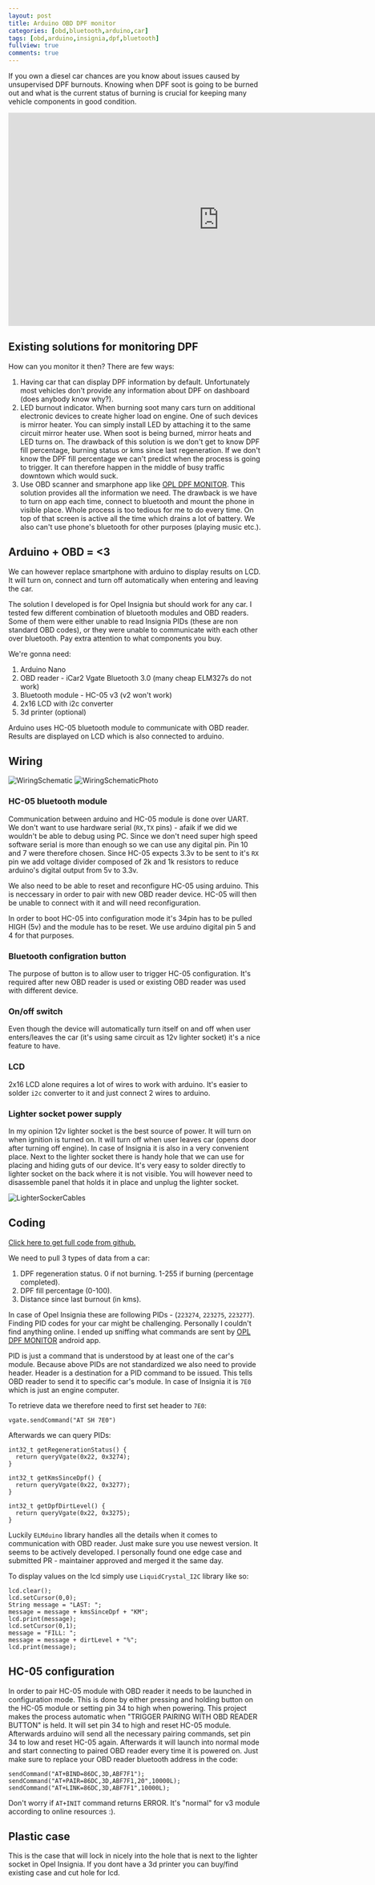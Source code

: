 ```yaml
---
layout: post
title: Arduino OBD DPF monitor
categories: [obd,bluetooth,arduino,car]
tags: [obd,arduino,insignia,dpf,bluetooth]
fullview: true
comments: true
---
```

If you own a diesel car chances are you know about issues caused by unsupervised DPF burnouts.
Knowing when DPF soot is going to be burned out and what is the current status of burning is crucial for keeping many vehicle components in good condition.

<iframe width="840" height="425"  src="https://www.youtube.com/embed/UeFjWw24aRw" frameborder="0" allowfullscreen></iframe>

## Existing solutions for monitoring DPF

How can you monitor it then? There are few ways:
1. Having car that can display DPF information by default. Unfortunately most vehicles don't provide any information about DPF on dashboard (does anybody know why?).
2. LED burnout indicator. When burning soot many cars turn on additional electronic devices to create higher load on engine. One of such devices is mirror heater.
You can simply install LED by attaching it to the same circuit mirror heater use. When soot is being burned, mirror heats and LED turns on. The 
drawback of this solution is we don't get to know DPF fill percentage, burning status or kms since last regeneration. If we don't
 know the DPF fill percentage we can't predict when the process is going to trigger.
 It can therefore happen in the middle of busy traffic downtown which would suck.
3. Use OBD scanner and smarphone app like [OPL DPF MONITOR](https://play.google.com/store/apps/details?id=com.insigniadpfgmail.opldpfmonitorfree).
 This solution provides all the information we need. The drawback is we have to turn on app each time, connect to bluetooth and mount the phone in visible place.
 Whole process is too tedious for me to do every time. On top of that screen is active all the time which drains a lot of battery. We also can't use phone's bluetooth for other purposes (playing music etc.).

## Arduino + OBD = <3 

We can however replace smartphone with arduino to display results on LCD.
It will turn on, connect and turn off automatically when entering and leaving the car.

The solution I developed is for Opel Insignia but should work for any car. 
I tested few different combination of bluetooth modules and OBD readers. Some of them were either unable to
read Insignia PIDs (these are non standard OBD codes), or they were unable to communicate with each other over bluetooth. Pay extra
attention to what components you buy.

We're gonna need:
1. Arduino Nano
2. OBD reader - iCar2 Vgate Bluetooth 3.0 (many cheap ELM327s do not work)
3. Bluetooth module - HC-05 v3 (v2 won't work)
4. 2x16 LCD with i2c converter
5. 3d printer (optional)

Arduino uses HC-05 bluetooth module to communicate with OBD reader.
Results are displayed on LCD which is also connected to arduino.

## Wiring

![WiringSchematic](/assets/media/arduino_dpf_monitor_insignia/dpf_monitor_schematic.png)
![WiringSchematicPhoto](/assets/media/arduino_dpf_monitor_insignia/insignia_monitor_wiring_photo.jpg)

### HC-05 bluetooth module

Communication between arduino and HC-05 module is done over UART. We don't want to use hardware serial (`RX,TX` pins) - 
afaik if we did we wouldn't be able to debug using PC. Since we don't need super high speed software serial is more than enough so we can use any digital pin.
Pin 10 and 7 were therefore chosen. Since HC-05 expects 3.3v to be sent to it's `RX` pin we add voltage divider composed of 2k and 1k resistors
to reduce arduino's digital output from 5v to 3.3v.

We also need to be able to reset and reconfigure HC-05 using arduino. This is neccessary in order to pair with new OBD reader device. 
HC-05 will then be unable to connect with it and will need reconfiguration.

In order to boot HC-05 into configuration mode it's 34pin has to be pulled HIGH (5v) and the module has to be reset. We use arduino
digital pin 5 and 4 for that purposes.

### Bluetooth configration button

The purpose of button is to allow user to trigger HC-05 configuration. It's required after new OBD reader is used or existing
OBD reader was used with different device.

### On/off switch
Even though the device will automatically turn itself on and off when user enters/leaves the car (it's using same circuit as 12v lighter socket)
 it's a nice feature to have.

### LCD
2x16 LCD alone requires a lot of wires to work with arduino. It's easier to solder `i2c` converter to it and just connect 2
wires to arduino.

### Lighter socket power supply
In my opinion 12v lighter socket is the best source of power. It will turn on when ignition is turned on. It will turn off
when user leaves car (opens door after turning off engine). In case of Insignia it is also in a very convenient place. Next to the
lighter socket there is handy hole that we can use for placing and hiding guts of our device. It's very easy to solder directly to lighter socket on the back
where it is not visible. You will however need to disassemble panel that holds it in place and unplug the lighter socket.

![LighterSockerCables](/assets/media/arduino_dpf_monitor_insignia/insignia_monitor_lighter_socket_cables.jpg)

## Coding

[Click here to get full code from github.](https://github.com/JakubDziworski/insignia-dpf-monitor)

We need to pull 3 types of data from a car:
1. DPF regeneration status. 0 if not burning. 1-255 if burning (percentage completed).
2. DPF fill percentage (0-100).
3. Distance since last burnout (in kms).

In case of Opel Insignia these are following PIDs - (`223274`, `223275`, `223277`).
Finding PID codes for your car might be challenging. Personally I couldn't find anything online. 
I ended up sniffing what commands are sent by [OPL DPF MONITOR](https://play.google.com/store/apps/details?id=com.insigniadpfgmail.opldpfmonitorfree) android app.

PID is just a command that is understood by at least one of the car's module.
Because above PIDs are not standardized we also need to provide header. Header is 
a destination for a PID command to be issued. This tells OBD reader to send it to specific car's module.
In case of Insignia it is `7E0` which is just an engine computer.

To retrieve data we therefore need to first set header to `7E0`:
```
vgate.sendCommand("AT SH 7E0")
```

Afterwards we can query PIDs:
```
int32_t getRegenerationStatus() {
  return queryVgate(0x22, 0x3274);
}

int32_t getKmsSinceDpf() {
  return queryVgate(0x22, 0x3277);
}

int32_t getDpfDirtLevel() {
  return queryVgate(0x22, 0x3275);
}
```
Luckily `ELMduino` library handles all the details when it comes to communication with OBD reader. Just make
sure you use newest version. It seems to be actively developed.
I personally found one edge case and submitted PR - maintainer approved and merged it the same day.

To display values on the lcd simply use `LiquidCrystal_I2C` library like so:

```
lcd.clear();
lcd.setCursor(0,0);
String message = "LAST: ";
message = message + kmsSinceDpf + "KM";
lcd.print(message);
lcd.setCursor(0,1);
message = "FILL: ";
message = message + dirtLevel + "%";
lcd.print(message);
```
## HC-05 configuration

In order to pair HC-05 module with OBD reader it needs to be launched in configuration mode. This is done by either
pressing and holding button on the HC-05 module or setting pin 34 to high when powering. 
This project makes the process automatic when "TRIGGER PAIRING WITH OBD READER BUTTON" is held. It will
 set pin 34 to high and reset HC-05 module. Afterwards arduino will send all the necessary pairing commands, set pin 34 to low
 and reset HC-05 again. Afterwards it will launch into normal mode and start connecting to paired OBD reader every time it is powered on.
Just make sure to replace your OBD reader bluetooth address in the code:
```
sendCommand("AT+BIND=86DC,3D,ABF7F1");
sendCommand("AT+PAIR=86DC,3D,ABF7F1,20",10000L);
sendCommand("AT+LINK=86DC,3D,ABF7F1",10000L);
```
Don't worry if `AT+INIT` command returns ERROR. It's "normal" for v3 module according to online resources :).

## Plastic case
This is the case that will lock in nicely into the hole that is next to the lighter socket in Opel Insignia. If you dont have a 3d printer
you can buy/find existing case and cut hole for lcd.
